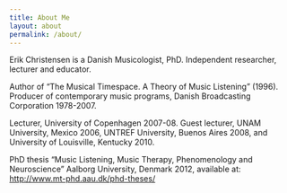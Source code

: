 ```yaml
---
title: About Me
layout: about
permalink: /about/
---
```


Erik Christensen is a Danish Musicologist, PhD. Independent researcher, lecturer and educator. 

Author of “The Musical Timespace. A Theory of Music Listening” (1996). Producer of contemporary music programs, Danish Broadcasting Corporation 1978-2007.

Lecturer, University of Copenhagen 2007-08. Guest lecturer, UNAM University, Mexico 2006, UNTREF University, Buenos Aires 2008, and University of Louisville, Kentucky 2010. 

PhD thesis “Music Listening, Music Therapy, Phenomenology and Neuroscience” Aalborg University, Denmark 2012, available at: 
http://www.mt-phd.aau.dk/phd-theses/
